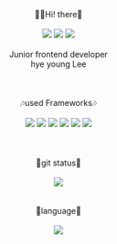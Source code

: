 
<!--
**softBUD/softBUD** is a ✨ _special_ ✨ repository because its `README.md` (this file) appears on your GitHub profile.

Here are some ideas to get you started:

- 🔭 I’m currently working on ...
- 🌱 I’m currently learning ...
- 👯 I’m looking to collaborate on ...
- 🤔 I’m looking for help with ...
- 💬 Ask me about ...
- 📫 How to reach me: ...
- 😄 Pronouns: ...
- ⚡ Fun fact: ...
-->
<div align="center">
<div>🙋‍♀️Hi! there🙋‍</div>
<br>
<div>
<a href="https://today-1stday.tistory.com/"><img src="https://img.shields.io/badge/Blogger-BE95FF?style=flat-square&logo=Blogger&logoColor=white"/></a>
<a href="mailto:kyohoonsim@gmail.com"><img src="https://img.shields.io/badge/Gmail-46178F?style=flat-square&logo=Gmail&logoColor=white"/></a>
<a href="https://hits.seeyoufarm.com"><img src="https://hits.seeyoufarm.com/api/count/incr/badge.svg?url=https%3A%2F%2Fgithub.com%2FsoftBUD%2F&count_bg=%237719AA&title_bg=%237719AA&icon=&icon_color=%23FFFFFF&title=hits&edge_flat=false"/></a>
</div>
<br>
<div>Junior frontend developer 
  <div>hye young Lee</div></div>
<br>
<br>
<br>
<div>🎶used Frameworks🎶</div>
<br>
<div>
<img src="https://img.shields.io/badge/React-46178F?style=flat-square&logo=React&logoColor=white"/> <img src="https://img.shields.io/badge/Redux-46178F?style=flat-square&logo=Redux&logoColor=white"/> <img src="https://img.shields.io/badge/Bootstrap-BE95FF?style=flat-square&logo=Bootstrap&logoColor=white"/> <img src="https://img.shields.io/badge/MongoDB-8669AE?style=flat-square&logo=React&logoColor=white"/> <img src="https://img.shields.io/badge/Node.js-7C4EC4?style=flat-square&logo=Node.js&logoColor=white"/> <img src="https://img.shields.io/badge/Express-94399E?style=flat-square&logo=Express&logoColor=white"/>
  
</div>
<br>
<br>
<br>
<div>💜git status💜</div>
<br>
<img src="https://github-readme-stats.vercel.app/api?username=softBUD&count_private=true&custom_title=softBUD's Git&&theme=material-palenight"/>
<br>
<br>
<br>
<div>🍇language🍇</div>
<br>
<img src="https://github-readme-stats.vercel.app/api/top-langs/?username=softBUD&layout=compact&theme=material-palenight"/>
<div>
